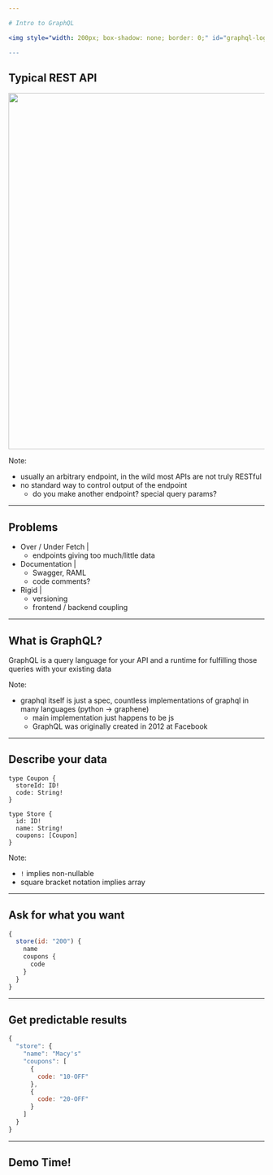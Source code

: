 ```yaml
---

# Intro to GraphQL

<img style="width: 200px; box-shadow: none; border: 0;" id="graphql-logo" src="http://graphql.org/img/logo.svg"/>

---
```


## Typical REST API

<img style="width: 700px; border: none; box-shadow: none;" src="https://olegilyenko.github.io/presentation-graphql-introduction/assets/img/rest-api.svg"/>

Note:  
- usually an arbitrary endpoint, in the wild most APIs are not truly RESTful
- no standard way to control output of the endpoint
    - do you make another endpoint? special query params?

---

## Problems

- Over / Under Fetch |
  - endpoints giving too much/little data
- Documentation |
  - Swagger, RAML
  - code comments?
- Rigid |
    - versioning
    - frontend / backend coupling
    
---

## What is GraphQL?

GraphQL is a query language for your API and a runtime for fulfilling those queries with your existing data

Note:
- graphql itself is just a spec, countless implementations of graphql in many languages (python -> graphene)
    - main implementation just happens to be js 
    - GraphQL was originally created in 2012 at Facebook
---

## Describe your data

```
type Coupon {
  storeId: ID!
  code: String!
}

type Store {
  id: ID!
  name: String!
  coupons: [Coupon]
}
```

Note:
- `!` implies non-nullable
- square bracket notation implies array

---

## Ask for what you want

```javascript
{
  store(id: "200") {
    name
    coupons {
      code
    }
  }
}
```

---

## Get predictable results

```javascript
{
  "store": {
    "name": "Macy's"
    "coupons": [
      {
        code: "10-OFF"
      },
      {
        code: "20-OFF"
      }
    ]
  }
}
```

---

## Demo Time!


